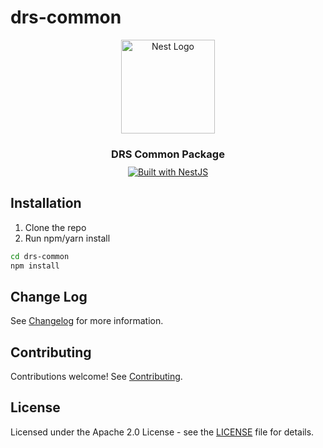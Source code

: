 # drs-common

<div align="center">
  <a href="http://nestjs.com/" target="_blank">
    <img src="https://nestjs.com/img/logo_text.svg" width="150" alt="Nest Logo" />
  </a>
</div>

<h3 align="center" style="margin-bottom: 10px;">DRS Common Package</h3>

<div align="center">
  <a href="https://nestjs.com" target="_blank">
    <img src="https://img.shields.io/badge/built%20with-NestJs-red.svg" alt="Built with NestJS">
  </a>
</div>

## Installation

1. Clone the repo
2. Run npm/yarn install

```bash
cd drs-common
npm install
```

## Change Log

See [Changelog](CHANGELOG.md) for more information.

## Contributing

Contributions welcome! See [Contributing](CONTRIBUTING.md).

## License

Licensed under the Apache 2.0 License - see the [LICENSE](LICENSE) file for details.
